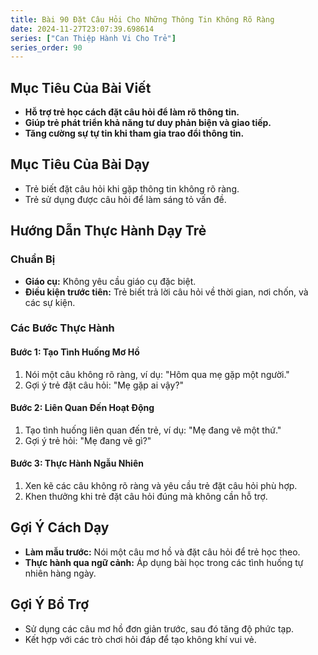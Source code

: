 ```yaml
---
title: Bài 90 Đặt Câu Hỏi Cho Những Thông Tin Không Rõ Ràng
date: 2024-11-27T23:07:39.698614
series: ["Can Thiệp Hành Vi Cho Trẻ"]
series_order: 90
---
```


## Mục Tiêu Của Bài Viết
- **Hỗ trợ trẻ học cách đặt câu hỏi để làm rõ thông tin.**
- **Giúp trẻ phát triển khả năng tư duy phản biện và giao tiếp.**
- **Tăng cường sự tự tin khi tham gia trao đổi thông tin.**

## Mục Tiêu Của Bài Dạy
- Trẻ biết đặt câu hỏi khi gặp thông tin không rõ ràng.
- Trẻ sử dụng được câu hỏi để làm sáng tỏ vấn đề.

## Hướng Dẫn Thực Hành Dạy Trẻ

### Chuẩn Bị
- **Giáo cụ:** Không yêu cầu giáo cụ đặc biệt.
- **Điều kiện trước tiên:** Trẻ biết trả lời câu hỏi về thời gian, nơi chốn, và các sự kiện.

### Các Bước Thực Hành
#### Bước 1: Tạo Tình Huống Mơ Hồ
1. Nói một câu không rõ ràng, ví dụ: "Hôm qua mẹ gặp một người."
2. Gợi ý trẻ đặt câu hỏi: "Mẹ gặp ai vậy?"

#### Bước 2: Liên Quan Đến Hoạt Động
1. Tạo tình huống liên quan đến trẻ, ví dụ: "Mẹ đang vẽ một thứ."
2. Gợi ý trẻ hỏi: "Mẹ đang vẽ gì?"

#### Bước 3: Thực Hành Ngẫu Nhiên
1. Xen kẽ các câu không rõ ràng và yêu cầu trẻ đặt câu hỏi phù hợp.
2. Khen thưởng khi trẻ đặt câu hỏi đúng mà không cần hỗ trợ.

## Gợi Ý Cách Dạy
- **Làm mẫu trước:** Nói một câu mơ hồ và đặt câu hỏi để trẻ học theo.
- **Thực hành qua ngữ cảnh:** Áp dụng bài học trong các tình huống tự nhiên hàng ngày.

## Gợi Ý Bổ Trợ
- Sử dụng các câu mơ hồ đơn giản trước, sau đó tăng độ phức tạp.
- Kết hợp với các trò chơi hỏi đáp để tạo không khí vui vẻ.


